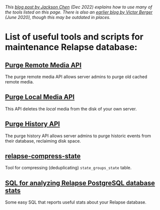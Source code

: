 _This [blog post by Jackson Chen](https://jacksonchen666.com/posts/2022-12-03/14-33-00/) (Dec 2022) explains how to use many of the tools listed on this page. There is also an [earlier blog by Victor Berger](https://levans.fr/shrink-relapse-database.html) (June 2020), though this may be outdated in places._

# List of useful tools and scripts for maintenance Relapse database:

## [Purge Remote Media API](../../admin_api/media_admin_api.md#purge-remote-media-api)
The purge remote media API allows server admins to purge old cached remote media.

## [Purge Local Media API](../../admin_api/media_admin_api.md#delete-local-media)
This API deletes the *local* media from the disk of your own server.

## [Purge History API](../../admin_api/purge_history_api.md)
The purge history API allows server admins to purge historic events from their database, reclaiming disk space.

## [relapse-compress-state](https://github.com/matrix-org/rust-relapse-compress-state)
Tool for compressing (deduplicating) `state_groups_state` table.

## [SQL for analyzing Relapse PostgreSQL database stats](useful_sql_for_admins.md)
Some easy SQL that reports useful stats about your Relapse database.
